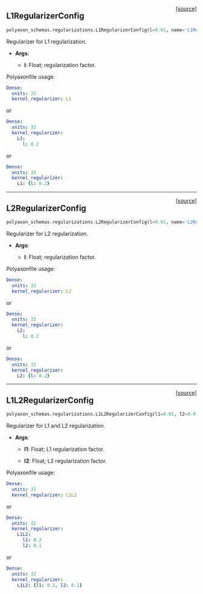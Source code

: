 <span style="float:right;">[[source]](https://github.com/polyaxon/polyaxon/blob/master/polyaxon_schemas/regularizations.py#L37)</span>
## L1RegularizerConfig

```python
polyaxon_schemas.regularizations.L1RegularizerConfig(l=0.01, name='L1Regularizer', collect=True)
```

Regularizer for L1 regularization.

- __Args__:

	- __l__: Float; regularization factor.


Polyaxonfile usage:

```yaml
Dense:
  units: 32
  kernel_regularizer: L1
```

or

```yaml
Dense:
  units: 32
  kernel_regularizer:
	L1:
	  l: 0.2
```

or

```yaml
Dense:
  units: 32
  kernel_regularizer:
	L1: {l: 0.2}
```


----

<span style="float:right;">[[source]](https://github.com/polyaxon/polyaxon/blob/master/polyaxon_schemas/regularizations.py#L93)</span>
## L2RegularizerConfig

```python
polyaxon_schemas.regularizations.L2RegularizerConfig(l=0.01, name='L2Regularizer', collect=True)
```

Regularizer for L2 regularization.

- __Args__:

	- __l__: Float; regularization factor.


Polyaxonfile usage:

```yaml
Dense:
  units: 32
  kernel_regularizer: L2
```

or

```yaml
Dense:
  units: 32
  kernel_regularizer:
	L2:
	  l: 0.2
```

or

```yaml
Dense:
  units: 32
  kernel_regularizer:
	L2: {l: 0.2}
```


----

<span style="float:right;">[[source]](https://github.com/polyaxon/polyaxon/blob/master/polyaxon_schemas/regularizations.py#L150)</span>
## L1L2RegularizerConfig

```python
polyaxon_schemas.regularizations.L1L2RegularizerConfig(l1=0.01, l2=0.01, name='L1L2Regularizer', collect=True)
```

Regularizer for L1 and L2 regularization.

- __Args__:

	- __l1__: Float; L1 regularization factor.

	- __l2__: Float; L2 regularization factor.


Polyaxonfile usage:

```yaml
Dense:
  units: 32
  kernel_regularizer: L1L2
```

or

```yaml
Dense:
  units: 32
  kernel_regularizer:
	L1L2:
	  l1: 0.2
	  l2: 0.1
```

or

```yaml
Dense:
  units: 32
  kernel_regularizer:
	L1L2: {l1: 0.2, l2: 0.1}
```
